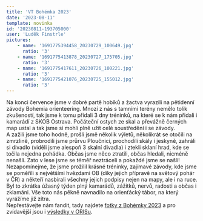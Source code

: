 ```yaml
---
title: 'VT Bohémka 2023'
date: '2023-08-11'
template: novinka
id: '20230811-193705000'
user: 'Luděk Finstrle'
pictures:
    - name: '1691775394458_20230729_100649.jpg'
      ratio: '3'
    - name: '1691775413878_20230727_175705.jpg'
      ratio: '3'
    - name: '1691775417611_20230726_100221.jpg'
      ratio: '3'
    - name: '1691775421076_20230725_155012.jpg'
      ratio: '3'
---
```

Na konci července jsme v dobré partě hobíků a žactva vyrazili na pětidenní závody Bohemia orienteering. Mnozí z nás s tamními terény nemělo tolik zkušeností, tak jsme k tomu přidali 3 dny tréninků, na které se k nám přidali i kamarádí z SKOB Ostrava. Počáteční ostych ze skal a převážně černých map ustal a tak jsme si mohli plně užít celé soustředění i se závody.  
A zažili jsme toho hodně, prošli jsmě několik výletů, několikrát se otočili na zmrzlině, probrodili jsme průrvu Ploučnici, prochodili skály i jeskyně, zahráli si divadlo (viděli jsme alespoň 3 skalní divadla) i ztekli sklaní hrad, kde se točila nejedna pohádka. Občas jsme něco ztratili, občas hledali, nicméně nenašli. Zato v lese jsme se téměř neztráceli a pokaždé jsme se našli!  
Nezapomínejme, že jsme prožilil krásné tréninky, zajímavé závody, kde jsme se poměřili s největšími hvězdami OB (díky jejich přípravě na světový pohár v ČR) a někteří nasbírali všechny jejich podpisy nejen na mapy, ale i na ruce.  
Byl to zkrátka úžasný týden plný kamarádů, zážitků, nervů, radosti a občas i zklamáni. Vše toto nás pěkně navnadilo na orienťácký tábor, na který vyrážíme již zítra.  
Nepřestávejte nám fandit, tady najdete [fotky z Bohémky 2023](https://www.rajce.idnes.cz/skzabovresky/album/bohemka-2023) a pro zvídavější jsou i [výsledky v ORISu](https://oris.orientacnisporty.cz/Zavod?id=7399).
